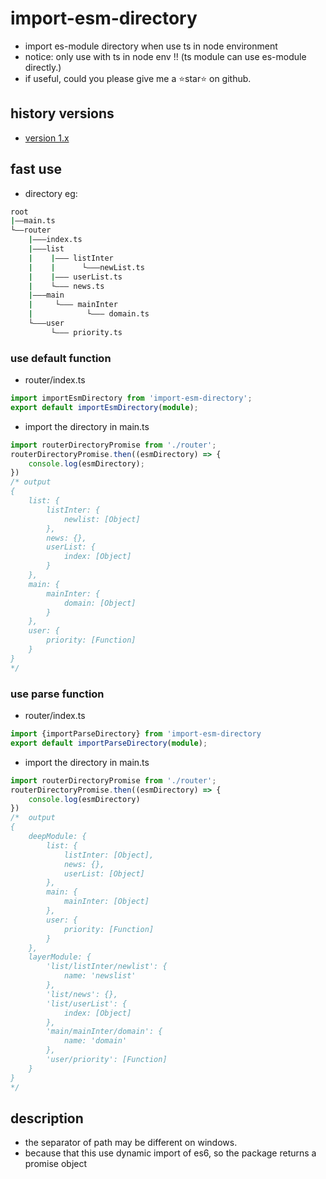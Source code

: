 # import-esm-directory

* import es-module directory when use ts in node environment
* notice: only use with ts in node env !! (ts module can use es-module directly.)
* if useful, could you please give me a ⭐️star⭐ on github.

## history versions

* [version 1.x](https://github.com/pomelott/import-esm-directory/blob/master/v1.md)

## fast use

* directory eg:

```bash
root
|——main.ts
└——router
    |———index.ts
    |———list
    |    |——— listInter
    |    |      └———newList.ts
    |    |——— userList.ts
    |    └——— news.ts
    |———main
    |     └——— mainInter
    |            └——— domain.ts
    └———user
         └——— priority.ts
```

### use default function

* router/index.ts

```ts
import importEsmDirectory from 'import-esm-directory';
export default importEsmDirectory(module);
```

* import the directory in main.ts

```ts
import routerDirectoryPromise from './router';
routerDirectoryPromise.then((esmDirectory) => {
    console.log(esmDirectory);
})
/* output
{
	list: {
		listInter: {
			newlist: [Object]
		},
		news: {},
		userList: {
			index: [Object]
		}
	},
	main: {
		mainInter: {
			domain: [Object]
		}
	},
	user: {
		priority: [Function]
	}
}
*/
```

### use parse function

* router/index.ts

```ts
import {importParseDirectory} from 'import-esm-directory
export default importParseDirectory(module);
```

* import the directory in main.ts

```ts
import routerDirectoryPromise from './router';
routerDirectoryPromise.then((esmDirectory) => {
    console.log(esmDirectory)
})
/*  output
{
	deepModule: {
		list: {
			listInter: [Object],
			news: {},
			userList: [Object]
		},
		main: {
			mainInter: [Object]
		},
		user: {
			priority: [Function]
		}
	},
	layerModule: {
		'list/listInter/newlist': {
			name: 'newslist'
		},
		'list/news': {},
		'list/userList': {
			index: [Object]
		},
		'main/mainInter/domain': {
			name: 'domain'
		},
		'user/priority': [Function]
	}
}
*/
```

## description

* the separator of path may be different on windows.
* because that this use dynamic import of es6, so the package returns a promise object
